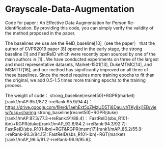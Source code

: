 # Grayscale-Data-Augmentation
Code for paper : An Effective Data Augmentation for Person Re-identification. By providing this code, you can simply verify the validity of the method proposed in the paper.

The baselines we use are the ReID_baseline[10]（see the paper） that the author of CVPR2019 paper [8] opened in the early stage, the strong baseline [1] and FastReID which were recently open sourced by one of the main authors in [1] . We have conducted experiments on three of the largest and most representative datasets, Market-1501[13], DukeMTMC[14], and MSMT17[16], and our method has significantly improved on all three of these baselines. Since the model requires more training epochs to fit than the original, we add 0.5-1.5 times more training epochs to the training process. 

The weight of code：
strong_baseline(resnet50)+RGPR(market)[rank1/mAP:95.1/87.2->reRank:95.9/94.4]：https://drive.google.com/file/d/1aehExt5oZMzUD5Tj8Dau_vhTKy8xj1EB/view?usp=sharing
strong_baseline(resnet50)+RGPR(duke)[rank1/mAP:87.3/77.3->reRank:91/89.4]：
FastReID(sbs_R101-ibn)+RGPR(duke)[rank1/mAP_92.8/84.2->reRank:94.3/92.7]:
FastReID(sbs_R101-ibn)+RGT&RGPR(msmt17)[rank1/mAP_86.2/65.9->reRank-90.3/84.15]:
FastReID(sbs_R101-ibn)+RGT(market)[rank1/mAP_96.5/91.2->reRank-96.9/95.6]:

